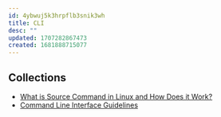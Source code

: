 ```yaml
---
id: 4ybwuj5k3hrpflb3snik3wh
title: CLI
desc: ""
updated: 1707282867473
created: 1681888715077
---
```


## Collections

- [What is Source Command in Linux and How Does it Work?](https://linuxhandbook.com/source-command/)
- [Command Line Interface Guidelines](https://clig.dev/)
